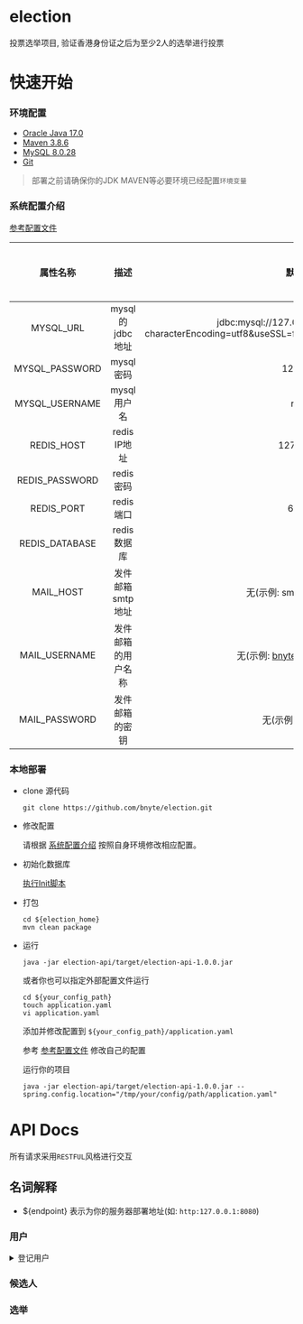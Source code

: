 # election

投票选举项目, 验证香港身份证之后为至少2人的选举进行投票

# 快速开始

### 环境配置

- [Oracle Java 17.0](https://www.oracle.com/java/technologies/javase/jdk17-archive-downloads.html)
- [Maven 3.8.6](https://maven.apache.org/download.cgi)
- [MySQL 8.0.28](https://www.mysql.com/downloads/)
- [Git](https://git-scm.com/downloads)

> 部署之前请确保你的JDK MAVEN等必要环境已经配置`环境变量`

### 系统配置介绍

[参考配置文件](https://github.com/bnyte/election/blob/main/election-api/src/main/resources/application.yaml)

|      属性名称      |      描述      |                                                  默认值                                                  | 是否必填 |
|:--------------:|:------------:|:-----------------------------------------------------------------------------------------------------:|:----:|
|   MYSQL_URL    | mysql的jdbc地址 | jdbc:mysql://127.0.0.1:3306/election?characterEncoding=utf8&useSSL=false&serverTimezone=Asia/Shanghai |  Y   |
| MYSQL_PASSWORD |   mysql密码    |                                                123456                                                 |  Y   |
| MYSQL_USERNAME |   mysql用户名   |                                                 root                                                  |  Y   |
|   REDIS_HOST   |  redis IP地址  |                                               127.0.0.1                                               |  Y   |
| REDIS_PASSWORD |   redis 密码   |                                                   无                                                   |  N   |
|   REDIS_PORT   |   redis 端口   |                                                 6379                                                  |  Y   |
| REDIS_DATABASE |  redis 数据库   |                                                   0                                                   |  N   |
|   MAIL_HOST    |  发件邮箱smtp地址  |                                         无(示例: smtp.gmail.com)                                         |  Y   |
| MAIL_USERNAME  |  发件邮箱的用户名称   |                                       无(示例: bnytezz@gmail.com)                                        |  Y   |
| MAIL_PASSWORD  |   发件邮箱的密钥    |                                             无(示例: 123456)                                             |  Y   |


### 本地部署

- clone 源代码
  ```shell
  git clone https://github.com/bnyte/election.git
  ```
- 修改配置
  
  请根据 [系统配置介绍](#系统配置介绍) 按照自身环境修改相应配置。

- 初始化数据库

  [执行Init脚本](https://github.com/bnyte/election/blob/main/sql/init.sql)

- 打包
  
  ```shell
  cd ${election_home}
  mvn clean package
  ```

- 运行

  ```shell
  java -jar election-api/target/election-api-1.0.0.jar
  ```

  或者你也可以指定外部配置文件运行
  
    ```shell
    cd ${your_config_path}
    touch application.yaml
    vi application.yaml
    ```
  
  添加并修改配置到 `${your_config_path}/application.yaml`
  
  参考 [参考配置文件](https://github.com/bnyte/election/blob/main/election-api/src/main/resources/application.yaml) 修改自己的配置

  运行你的项目

  ```shell
  java -jar election-api/target/election-api-1.0.0.jar --spring.config.location="/tmp/your/config/path/application.yaml"
  ```
  
# API Docs

所有请求采用`RESTFUL`风格进行交互

## 名词解释

- ${endpoint} 表示为你的服务器部署地址(如: `http:127.0.0.1:8080`)

### 用户

<details>
  <summary>登记用户</summary>
  
#### 请求方法

> POST `${endpoint}`

登记新用户到系统, 用户的 `邮箱` 和 `身份证`必须是未在系统注册过

> Request Headers

```
Content-Type: application/json
```
  
#### 请求参数

|  字段名   |   类型    |              描述              |    属性    |
|:------:|:-------:|:----------------------------:|:--------:|
| email  | string  |             登记邮件             | Required |
| idCard | string  | 登记身份证, 符合香港身份证正则如：A123456(7) | Required |
| admin  | boolean | 是否为管理员: true 管理员 false 普通用户  | Optional |

#### 响应参数

|  字段名   |   类型    |   描述   |    属性    |
|:------:|:-------:|:------:|:--------:|
|   id   | number  |  用户主键  | Required |
| email  | string  |  用户邮箱  | Required |
| idCard | string  | 用户身份证  | Required |
| admin  | boolean | 是否为管理员 | Required |


#### 响应示例

```json
{
    "code": 0,
    "message": "successful",
    "success": true,
    "type": 0,
    "target": null,
    "requestId": "610ba23d-9549-4be7-9890-c24cc806b8d6",
    "timestamp": 1673520719096,
    "date": {
        "id": 12,
        "email": "c.ehcb@qq.com",
        "idCard": "C000000(0)",
        "admin": false
    }
}
```
</details>

### 候选人

### 选举

